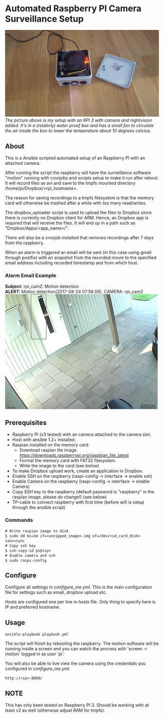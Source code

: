 # Automated Raspberry PI Camera Surveillance Setup
![cam](https://github.com/Lallassu/rpicam/blob/master/camera.jpg)
*The picture above is my setup with an RPI 3 with camera and nightvision added. It's in a (relativly) water proof box
and has a small fan to circulate the air inside the box to lower the temperature about 10 degrees celcius.*

## About
This is a Ansible scripted automated setup of an Raspberry PI with an attached camera.

After running the script the raspberry will have the surveillance software "motion" running
with cronjobs and scripts setup to make it run after reboot. It will record files as avi and save
to the tmpfs mounted directory /home/pi/Dropbox/<rpi_hostname>.

The reason for saving recordings to a tmpfs filesystem is that the memory card will otherwise be
trashed after a while with too many read/writes.

The dropbox_uploader script is used to upload the files to Dropbox since there is currently no
Dropbox client for ARM. Hence, an Dropbox app is required that will receive the files. It will end up
in a path such as "Dropbox/Apps/<app_name>/<hostname>".

There will also be a cronjob installed that removes recordings after 7 days from the raspberry.

When an alarm is triggered an email will be sent (in this case using gmail through postfix) with an
snapshot from the recorded movie to the specified email address including recorded timestamp and 
from which host.

### Alarm Email Example
**Subject:** rpi_cam2: Motion detection<br>
**ALERT:** Motion detection(2017-08-24 07:56:08), CAMERA: rpi_cam2<br>
![Image Preview](https://github.com/lallassu/rpicam/blob/master/example.png)

## Prerequisites
* Raspberry PI (v3 tested) with an camera attached to the camera slot.
* Host with ansible 1.2+ installed.
* Raspian installed on the memory card.
    * Download raspian lite image.
       https://downloads.raspberrypi.org/raspbian_lite_latest
    * Format the memory card with FAT32 filesystem.
    * Write the image to the card (see below)
* To make Dropbox upload work, create an application in Dropbox.
* Enable SSH on the raspberry (raspi-config -> interface -> enable ssh)
* Enable Camera on the raspberry (raspi-config -> interface -> enable Camera)
* Copy SSH key to the raspberry (default password is "raspberry" in the raspian image, please do change!) (see below)
* TP-cable to connect raspberry with first time (before wifi is setup through the ansible script)

### Commands
    # Write raspian image to disk
    $ sudo dd bs=1m if=<unzipped_image>.img of=/dev/<sd_card_disk> conv=sync
    # Copy ssh key
    $ ssh-copy-id pi@<ip>
    # Enable camera and ssh
    $ sudo raspi-config

## Configure
Configure all settings in *configure_me.yml*. This is the main configuration file for settings such as
email, dropbox upload etc.

Hosts are configured one per line in *hosts* file. Only thing to specify here is IP and preferred hostname.

## Usage
    ansible-playbook playbook.yml

The script will finish by rebooting the raspberry. The motion software will be running inside a
screen and you can watch the process with 'screen -r motion' logged in as user 'pi'.

You will also be able to live view the camera using the credentials you configured in *configure_me.yml*.

    http://<ip>:8080/

## NOTE
This has only been tested on Raspberry PI 3. Should be working with at least v2 as well (otherwise adjust RAM for tmpfs).

